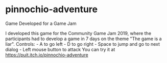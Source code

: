# pinnochio-adventure
Game Developed for a Game Jam

I developed this game for the Community Game Jam 2019, where the participants had to develop a game in 7 days on the theme "The game is a liar".
 Controls:
      - A to go left
      - D to go right
      - Space to jump and go to next dialog
      - Left mouse button to attack
You can try it at https://puit.itch.io/pinnochio-adventure
